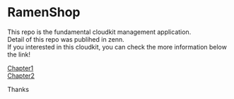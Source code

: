 # RamenShop
This repo is the fundamental cloudkit management application.<br>
Detail of this repo was publihed in zenn.<br>
If you interested in this cloudkit, you can check the more information below the link!<br>

[Chapter1](https://zenn.dev/jime/articles/article5_cloudkit1) <br>
[Chapter2](https://zenn.dev/jime/articles/article7_cloudkit2)


Thanks
